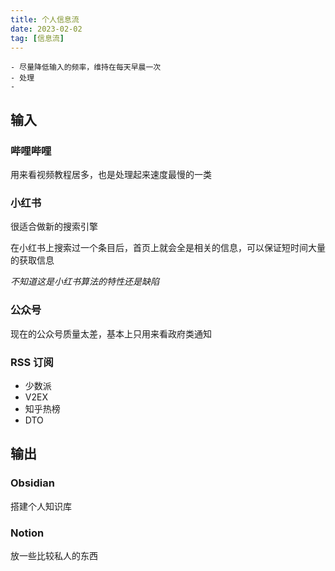 ```yaml
---
title: 个人信息流
date: 2023-02-02
tag: [信息流]
---
```


```
- 尽量降低输入的频率，维持在每天早晨一次
- 处理
- 
```

## 输入

### 哔哩哔哩

用来看视频教程居多，也是处理起来速度最慢的一类

### 小红书

很适合做新的搜索引擎

在小红书上搜索过一个条目后，首页上就会全是相关的信息，可以保证短时间大量的获取信息

_不知道这是小红书算法的特性还是缺陷_

### 公众号

现在的公众号质量太差，基本上只用来看政府类通知

### RSS 订阅

- 少数派
- V2EX
- 知乎热榜
- DTO

## 输出

### Obsidian

搭建个人知识库

### Notion

放一些比较私人的东西
